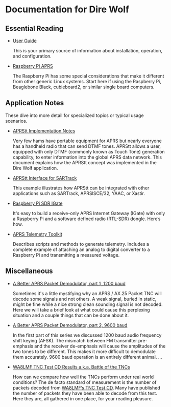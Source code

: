# Documentation for Dire Wolf #


## Essential Reading ##
 
- [User Guide](User-Guide.pdf)

	This is your primary source of information about installation, operation, and configuration.

- [Raspberry Pi APRS](Raspberry-Pi-APRS.pdf)

	The Raspberry Pi has some special considerations that
	make it different from other generic Linux systems.
	Start here if using the Raspberry Pi, Beaglebone Black, cubieboard2, or similar single board computers.

	
## Application Notes ##

These dive into more detail for specialized topics or typical usage scenarios.


- [APRStt Implementation Notes](APRStt-Implementation-Notes.pdf)

	Very few hams have portable equipment for APRS but nearly everyone has a handheld radio that can send DTMF tones.  APRStt allows a user, equipped with only DTMF (commonly known as Touch Tone) generation capability, to enter information into the global APRS data network.
	This document explains how the APRStt concept was implemented in the Dire Wolf application.  

- [APRStt Interface for SARTrack](APRStt-interface-for-SARTrack.pdf)

	This example illustrates how APRStt can be integrated with other applications such as SARTrack, APRSISCE/32, YAAC, or Xastir.  


- [Raspberry Pi SDR IGate](Raspberry-Pi-SDR-IGate.pdf)

	It's easy to build a receive-only APRS Internet Gateway (IGate) with only a Raspberry Pi and a software defined radio (RTL-SDR) dongle.  Here’s how.

- [APRS Telemetry Toolkit](APRS-Telemetry-Toolkit.pdf)

	Describes scripts and methods to generate telemetry.
	Includes a complete example of attaching an analog to 
	digital converter to a Raspberry Pi and transmitting 
	a measured voltage.

## Miscellaneous ##


- [A Better APRS Packet Demodulator, part 1, 1200 baud](A-Better-APRS-Packet-Demodulator-Part-1-1200-baud.pdf)

	Sometimes it's a little mystifying why an
APRS / AX.25 Packet TNC will decode some signals
and not others.  A weak signal,  buried in static,
might be fine while a nice strong clean sounding
signal is not decoded.  Here we will take a brief
look at what could cause this perplexing situation
and a couple things that can be done about it.	



- [A Better APRS Packet Demodulator, part 2, 9600 baud](A-Better-APRS-Packet-Demodulator-Part-2-9600-baud.pdf)

	In the first part of this series we discussed 1200 baud audio frequency shift keying (AFSK).  The mismatch 
	between FM 	transmitter pre-emphasis and the 
	receiver de-emphasis will 
	cause the amplitudes of the two tones to be different.
	This makes it more difficult to demodulate them accurately.
	9600 baud operation is an entirely different animal.  ...

- [WA8LMF TNC Test CD Results a.k.a. Battle of the TNCs](WA8LMF-TNC-Test-CD-Results.pdf)

	How can we compare how well the TNCs perform under real world conditions?
	The de facto standard of measurement is the number of packets decoded from [WA8LMF’s TNC Test CD](http://wa8lmf.net/TNCtest/index.htm).
	Many have published the number of packets they have been able to decode from this test. Here they are, all gathered in one place, for your reading pleasure.
